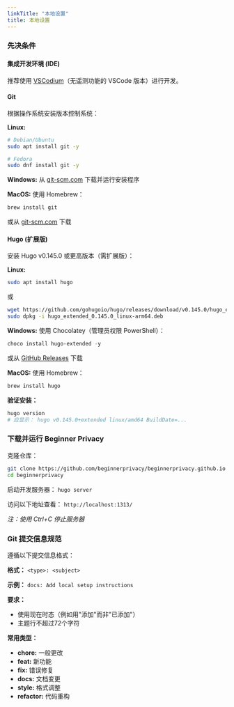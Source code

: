 ```yaml
---
linkTitle: "本地设置"
title: 本地设置
---
```

### 先决条件
#### 集成开发环境 (IDE)
推荐使用 [VSCodium](https://vscodium.com/)（无遥测功能的 VSCode 版本）进行开发。

#### Git
根据操作系统安装版本控制系统：

**Linux:**
```bash
# Debian/Ubuntu
sudo apt install git -y

# Fedora
sudo dnf install git -y
```

**Windows:**
从 [git-scm.com](https://git-scm.com/downloads/win) 下载并运行安装程序

**MacOS:**
使用 Homebrew：
```bash
brew install git
```
或从 [git-scm.com](https://git-scm.com/downloads/mac) 下载

#### Hugo (扩展版)
安装 Hugo v0.145.0 或更高版本（需扩展版）：

**Linux:**
```bash
sudo apt install hugo
```
或
```bash
wget https://github.com/gohugoio/hugo/releases/download/v0.145.0/hugo_extended_0.145.0_linux-arm64.deb
sudo dpkg -i hugo_extended_0.145.0_linux-arm64.deb
```

**Windows:**
使用 Chocolatey（管理员权限 PowerShell）：
```powershell
choco install hugo-extended -y
```
或从 [GitHub Releases](https://github.com/gohugoio/hugo/releases) 下载

**MacOS:**
使用 Homebrew：
```bash
brew install hugo
```

**验证安装：**
```bash
hugo version
# 应显示： hugo v0.145.0+extended linux/amd64 BuildDate=...
```

### 下载并运行 Beginner Privacy
克隆仓库：
```bash
git clone https://github.com/beginnerprivacy/beginnerprivacy.github.io
cd beginnerprivacy
```

启动开发服务器：
`hugo server`

访问以下地址查看：
`http://localhost:1313/`

*注：使用 Ctrl+C 停止服务器*

### Git 提交信息规范
遵循以下提交信息格式：

**格式：**
`<type>: <subject>`

**示例：**
`docs: Add local setup instructions`

**要求：**
- 使用现在时态（例如用"添加"而非"已添加"）
- 主题行不超过72个字符

**常用类型：**
- **chore:** 一般更改
- **feat:** 新功能
- **fix:** 错误修复
- **docs:** 文档变更
- **style:** 格式调整
- **refactor:** 代码重构